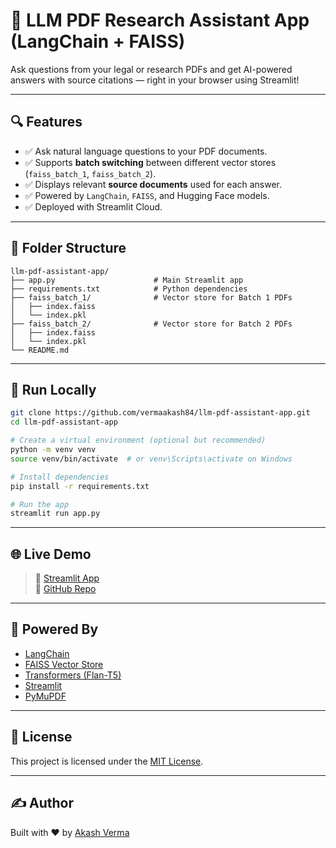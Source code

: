 
# 🤖 LLM PDF Research Assistant App (LangChain + FAISS)

Ask questions from your legal or research PDFs and get AI-powered answers with source citations — right in your browser using Streamlit!

---

## 🔍 Features

- ✅ Ask natural language questions to your PDF documents.
- ✅ Supports **batch switching** between different vector stores (`faiss_batch_1`, `faiss_batch_2`).
- ✅ Displays relevant **source documents** used for each answer.
- ✅ Powered by `LangChain`, `FAISS`, and Hugging Face models.
- ✅ Deployed with Streamlit Cloud.

---

## 📁 Folder Structure

```
llm-pdf-assistant-app/
├── app.py                      # Main Streamlit app
├── requirements.txt            # Python dependencies
├── faiss_batch_1/              # Vector store for Batch 1 PDFs
│   ├── index.faiss
│   └── index.pkl
├── faiss_batch_2/              # Vector store for Batch 2 PDFs
│   ├── index.faiss
│   └── index.pkl
└── README.md
```

---

## 🚀 Run Locally

```bash
git clone https://github.com/vermaakash84/llm-pdf-assistant-app.git
cd llm-pdf-assistant-app

# Create a virtual environment (optional but recommended)
python -m venv venv
source venv/bin/activate  # or venv\Scripts\activate on Windows

# Install dependencies
pip install -r requirements.txt

# Run the app
streamlit run app.py
```

---

## 🌐 Live Demo

> 🔗 [Streamlit App](https://llm-pdf-assistant-app-akash.streamlit.app)  
> 🔗 [GitHub Repo](https://github.com/vermaakash84/llm-pdf-assistant-app)

---

## 🧠 Powered By

- [LangChain](https://www.langchain.com/)
- [FAISS Vector Store](https://github.com/facebookresearch/faiss)
- [Transformers (Flan-T5)](https://huggingface.co/google/flan-t5-base)
- [Streamlit](https://streamlit.io/)
- [PyMuPDF](https://pymupdf.readthedocs.io/en/latest/)

---

## 📜 License

This project is licensed under the [MIT License](LICENSE).

---

## ✍️ Author

Built with ❤️ by [Akash Verma](https://www.linkedin.com/in/vermaakash84)
